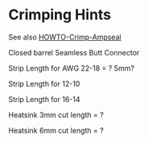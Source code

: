 # Crimping Hints

See also [HOWTO-Crimp-Ampseal](HOWTO-Crimp-Ampseal)

Closed barrel Seamless Butt Connector

Strip Length for AWG 22-18 = ? 5mm?

Strip Length for 12-10

Strip Length for 16-14 


Heatsink 3mm cut length = ? 

Heatsink 6mm cut length = ? 